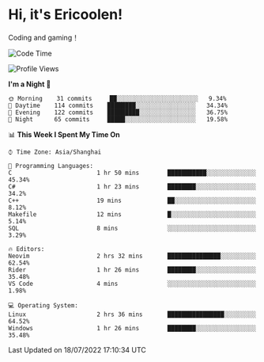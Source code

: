 # Hi, it's Ericoolen!
Coding and gaming！

<!--START_SECTION:waka-->
![Code Time](http://img.shields.io/badge/Code%20Time-332%20hrs%203%20mins-blue)

![Profile Views](http://img.shields.io/badge/Profile%20Views-3-blue)

**I'm a Night 🦉** 

```text
🌞 Morning    31 commits     ██░░░░░░░░░░░░░░░░░░░░░░░   9.34% 
🌆 Daytime    114 commits    ████████░░░░░░░░░░░░░░░░░   34.34% 
🌃 Evening    122 commits    █████████░░░░░░░░░░░░░░░░   36.75% 
🌙 Night      65 commits     █████░░░░░░░░░░░░░░░░░░░░   19.58%

```


📊 **This Week I Spent My Time On** 

```text
⌚︎ Time Zone: Asia/Shanghai

💬 Programming Languages: 
C                        1 hr 50 mins        ███████████░░░░░░░░░░░░░░   45.34% 
C#                       1 hr 23 mins        ████████░░░░░░░░░░░░░░░░░   34.2% 
C++                      19 mins             ██░░░░░░░░░░░░░░░░░░░░░░░   8.12% 
Makefile                 12 mins             █░░░░░░░░░░░░░░░░░░░░░░░░   5.14% 
SQL                      8 mins              ░░░░░░░░░░░░░░░░░░░░░░░░░   3.29%

🔥 Editors: 
Neovim                   2 hrs 32 mins       ███████████████░░░░░░░░░░   62.54% 
Rider                    1 hr 26 mins        ████████░░░░░░░░░░░░░░░░░   35.48% 
VS Code                  4 mins              ░░░░░░░░░░░░░░░░░░░░░░░░░   1.98%

💻 Operating System: 
Linux                    2 hrs 36 mins       ████████████████░░░░░░░░░   64.52% 
Windows                  1 hr 26 mins        ████████░░░░░░░░░░░░░░░░░   35.48%

```


 Last Updated on 18/07/2022 17:10:34 UTC
<!--END_SECTION:waka-->

